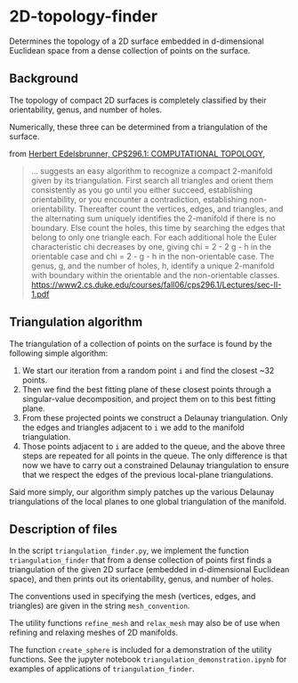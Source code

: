 # 2D-topology-finder
Determines the topology of a 2D surface embedded in d-dimensional
Euclidean space from a dense collection of points on the surface.

## Background
The topology of compact 2D surfaces is completely classified by their
orientability, genus, and number of holes.

Numerically, these three can be determined from a triangulation of the surface.

from [Herbert Edelsbrunner, CPS296.1: COMPUTATIONAL TOPOLOGY](https://www2.cs.duke.edu/courses/fall06/cps296.1/),
> ... suggests an easy algorithm to recognize a compact
> 2-manifold given by its triangulation. First search all triangles
> and orient them consistently as you go until you either succeed,
> establishing orientability, or you encounter a contradiction,
> establishing non-orientability. Thereafter count the vertices,
> edges, and triangles, and the alternating sum uniquely identifies
> the 2-manifold if there is no boundary. Else count the holes, this
> time by searching the edges that belong to only one triangle each.
> For each additional hole the Euler characteristic chi decreases by one,
> giving chi = 2 - 2 g - h in the orientable case and chi = 2 - g - h
> in the non-orientable case. The genus, g, and the number of holes, h,
> identify a unique 2-manifold with boundary within the orientable
> and the non-orientable classes. \
> https://www2.cs.duke.edu/courses/fall06/cps296.1/Lectures/sec-II-1.pdf

## Triangulation algorithm

The triangulation of a collection of points on the surface
is found by the following simple algorithm:

1. We start our iteration from a random point `i` and find the closest ~32 points.
2. Then we find the best fitting plane of these closest points through a
singular-value decomposition, and project them on to this best fitting plane.
3. From these projected points we construct a Delaunay triangulation. Only
the edges and triangles adjacent to `i` we add to the manifold triangulation.
4. Those points adjacent to `i` are added to the queue, and the above three
steps are repeated for all points in the queue. The only difference is that now
we have to carry out a constrained Delaunay triangulation to ensure that we
respect the edges of the previous local-plane triangulations.

Said more simply, our algorithm simply patches up the various Delaunay triangulations
of the local planes to one global triangulation of the manifold.

## Description of files

In the script `triangulation_finder.py`, we implement the function
`triangulation_finder` that from a dense collection of points first
finds a triangulation of the given 2D surface (embedded in d-dimensional
Euclidean space), and then prints out its orientability, genus,
and number of holes.

The conventions used in specifying the mesh (vertices, edges, and
triangles) are given in the string `mesh_convention`.

The utility functions `refine_mesh` and `relax_mesh` may also
be of use when refining and relaxing meshes of 2D manifolds.

The function `create_sphere` is included for a demonstration
of the utility functions. See the jupyter notebook
`triangulation_demonstration.ipynb` for examples
of applications of `triangulation_finder`.
